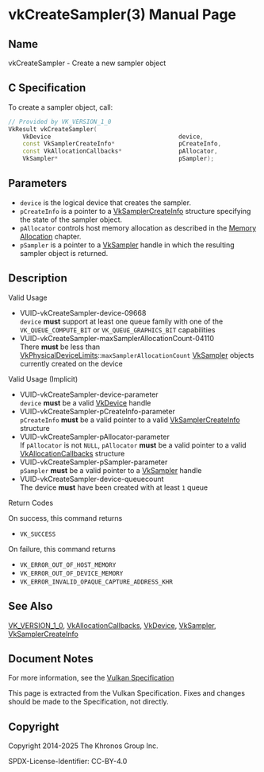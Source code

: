 # vkCreateSampler(3) Manual Page

## Name

vkCreateSampler - Create a new sampler object



## [](#_c_specification)C Specification

To create a sampler object, call:

```c++
// Provided by VK_VERSION_1_0
VkResult vkCreateSampler(
    VkDevice                                    device,
    const VkSamplerCreateInfo*                  pCreateInfo,
    const VkAllocationCallbacks*                pAllocator,
    VkSampler*                                  pSampler);
```

## [](#_parameters)Parameters

- `device` is the logical device that creates the sampler.
- `pCreateInfo` is a pointer to a [VkSamplerCreateInfo](https://registry.khronos.org/vulkan/specs/latest/man/html/VkSamplerCreateInfo.html) structure specifying the state of the sampler object.
- `pAllocator` controls host memory allocation as described in the [Memory Allocation](https://registry.khronos.org/vulkan/specs/latest/html/vkspec.html#memory-allocation) chapter.
- `pSampler` is a pointer to a [VkSampler](https://registry.khronos.org/vulkan/specs/latest/man/html/VkSampler.html) handle in which the resulting sampler object is returned.

## [](#_description)Description

Valid Usage

- [](#VUID-vkCreateSampler-device-09668)VUID-vkCreateSampler-device-09668  
  `device` **must** support at least one queue family with one of the `VK_QUEUE_COMPUTE_BIT` or `VK_QUEUE_GRAPHICS_BIT` capabilities
- [](#VUID-vkCreateSampler-maxSamplerAllocationCount-04110)VUID-vkCreateSampler-maxSamplerAllocationCount-04110  
  There **must** be less than [VkPhysicalDeviceLimits](https://registry.khronos.org/vulkan/specs/latest/man/html/VkPhysicalDeviceLimits.html)::`maxSamplerAllocationCount` [VkSampler](https://registry.khronos.org/vulkan/specs/latest/man/html/VkSampler.html) objects currently created on the device

Valid Usage (Implicit)

- [](#VUID-vkCreateSampler-device-parameter)VUID-vkCreateSampler-device-parameter  
  `device` **must** be a valid [VkDevice](https://registry.khronos.org/vulkan/specs/latest/man/html/VkDevice.html) handle
- [](#VUID-vkCreateSampler-pCreateInfo-parameter)VUID-vkCreateSampler-pCreateInfo-parameter  
  `pCreateInfo` **must** be a valid pointer to a valid [VkSamplerCreateInfo](https://registry.khronos.org/vulkan/specs/latest/man/html/VkSamplerCreateInfo.html) structure
- [](#VUID-vkCreateSampler-pAllocator-parameter)VUID-vkCreateSampler-pAllocator-parameter  
  If `pAllocator` is not `NULL`, `pAllocator` **must** be a valid pointer to a valid [VkAllocationCallbacks](https://registry.khronos.org/vulkan/specs/latest/man/html/VkAllocationCallbacks.html) structure
- [](#VUID-vkCreateSampler-pSampler-parameter)VUID-vkCreateSampler-pSampler-parameter  
  `pSampler` **must** be a valid pointer to a [VkSampler](https://registry.khronos.org/vulkan/specs/latest/man/html/VkSampler.html) handle
- [](#VUID-vkCreateSampler-device-queuecount)VUID-vkCreateSampler-device-queuecount  
  The device **must** have been created with at least `1` queue

Return Codes

On success, this command returns

- `VK_SUCCESS`

On failure, this command returns

- `VK_ERROR_OUT_OF_HOST_MEMORY`
- `VK_ERROR_OUT_OF_DEVICE_MEMORY`
- `VK_ERROR_INVALID_OPAQUE_CAPTURE_ADDRESS_KHR`

## [](#_see_also)See Also

[VK\_VERSION\_1\_0](https://registry.khronos.org/vulkan/specs/latest/man/html/VK_VERSION_1_0.html), [VkAllocationCallbacks](https://registry.khronos.org/vulkan/specs/latest/man/html/VkAllocationCallbacks.html), [VkDevice](https://registry.khronos.org/vulkan/specs/latest/man/html/VkDevice.html), [VkSampler](https://registry.khronos.org/vulkan/specs/latest/man/html/VkSampler.html), [VkSamplerCreateInfo](https://registry.khronos.org/vulkan/specs/latest/man/html/VkSamplerCreateInfo.html)

## [](#_document_notes)Document Notes

For more information, see the [Vulkan Specification](https://registry.khronos.org/vulkan/specs/latest/html/vkspec.html#vkCreateSampler)

This page is extracted from the Vulkan Specification. Fixes and changes should be made to the Specification, not directly.

## [](#_copyright)Copyright

Copyright 2014-2025 The Khronos Group Inc.

SPDX-License-Identifier: CC-BY-4.0